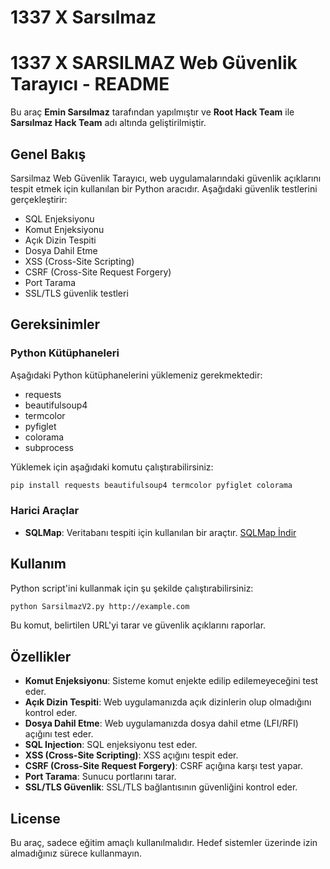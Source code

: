 # 1337 X Sarsılmaz

# 1337 X SARSILMAZ Web Güvenlik Tarayıcı - README

Bu araç **Emin Sarsılmaz** tarafından yapılmıştır ve **Root Hack Team** ile **Sarsılmaz Hack Team** adı altında geliştirilmiştir.

## Genel Bakış
Sarsilmaz Web Güvenlik Tarayıcı, web uygulamalarındaki güvenlik açıklarını tespit etmek için kullanılan bir Python aracıdır.
Aşağıdaki güvenlik testlerini gerçekleştirir:
- SQL Enjeksiyonu
- Komut Enjeksiyonu
- Açık Dizin Tespiti
- Dosya Dahil Etme
- XSS (Cross-Site Scripting)
- CSRF (Cross-Site Request Forgery)
- Port Tarama
- SSL/TLS güvenlik testleri

## Gereksinimler

### Python Kütüphaneleri
Aşağıdaki Python kütüphanelerini yüklemeniz gerekmektedir:
- requests
- beautifulsoup4
- termcolor
- pyfiglet
- colorama
- subprocess

Yüklemek için aşağıdaki komutu çalıştırabilirsiniz:

```bash
pip install requests beautifulsoup4 termcolor pyfiglet colorama
```

### Harici Araçlar
- **SQLMap**: Veritabanı tespiti için kullanılan bir araçtır. [SQLMap İndir](https://github.com/sqlmapproject/sqlmap)

## Kullanım
Python script'ini kullanmak için şu şekilde çalıştırabilirsiniz:

```bash
python SarsilmazV2.py http://example.com
```

Bu komut, belirtilen URL'yi tarar ve güvenlik açıklarını raporlar.

## Özellikler
- **Komut Enjeksiyonu**: Sisteme komut enjekte edilip edilemeyeceğini test eder.
- **Açık Dizin Tespiti**: Web uygulamanızda açık dizinlerin olup olmadığını kontrol eder.
- **Dosya Dahil Etme**: Web uygulamanızda dosya dahil etme (LFI/RFI) açığını test eder.
- **SQL Injection**: SQL enjeksiyonu test eder.
- **XSS (Cross-Site Scripting)**: XSS açığını tespit eder.
- **CSRF (Cross-Site Request Forgery)**: CSRF açığına karşı test yapar.
- **Port Tarama**: Sunucu portlarını tarar.
- **SSL/TLS Güvenlik**: SSL/TLS bağlantısının güvenliğini kontrol eder.

## License
Bu araç, sadece eğitim amaçlı kullanılmalıdır. Hedef sistemler üzerinde izin almadığınız sürece kullanmayın.
